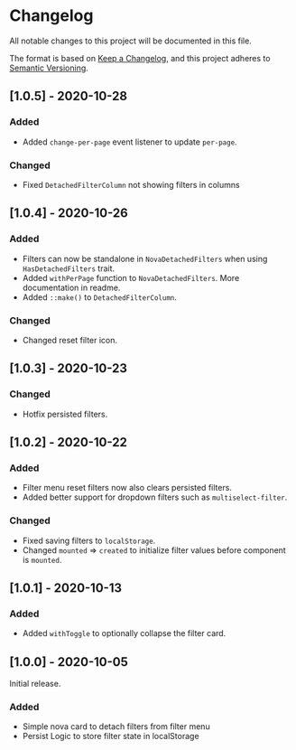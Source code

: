 # Changelog

All notable changes to this project will be documented in this file.

The format is based on [Keep a Changelog](https://keepachangelog.com/en/1.0.0/),
and this project adheres to [Semantic Versioning](https://semver.org/spec/v2.0.0.html).

## [1.0.5] - 2020-10-28

### Added

- Added `change-per-page` event listener to update `per-page`.

### Changed

- Fixed `DetachedFilterColumn` not showing filters in columns

## [1.0.4] - 2020-10-26

### Added

- Filters can now be standalone in `NovaDetachedFilters` when using `HasDetachedFilters` trait.
- Added `withPerPage` function to `NovaDetachedFilters`. More documentation in readme.
- Added `::make()` to `DetachedFilterColumn`.

### Changed

- Changed reset filter icon.

## [1.0.3] - 2020-10-23

### Changed

- Hotfix persisted filters.

## [1.0.2] - 2020-10-22

### Added

- Filter menu reset filters now also clears persisted filters.
- Added better support for dropdown filters such as `multiselect-filter`.

### Changed

- Fixed saving filters to `localStorage`.
- Changed `mounted` => `created` to initialize filter values before component is `mounted`.

## [1.0.1] - 2020-10-13

### Added

- Added `withToggle` to optionally collapse the filter card.

## [1.0.0] - 2020-10-05

Initial release.

### Added

- Simple nova card to detach filters from filter menu
- Persist Logic to store filter state in localStorage
